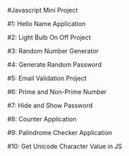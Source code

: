 #Javascript Mini Project

#1: Hello Name Application

#2: Light Bulb On Off Project

#3: Random Number Generator

#4: Generate Random Password

#5: Email Validation Project

#6: Prime and Non-Prime Number

#7: Hide and Show Password

#8: Counter Application

#9: Palindrome Checker Application

#10: Get Unicode Character Value in JS
